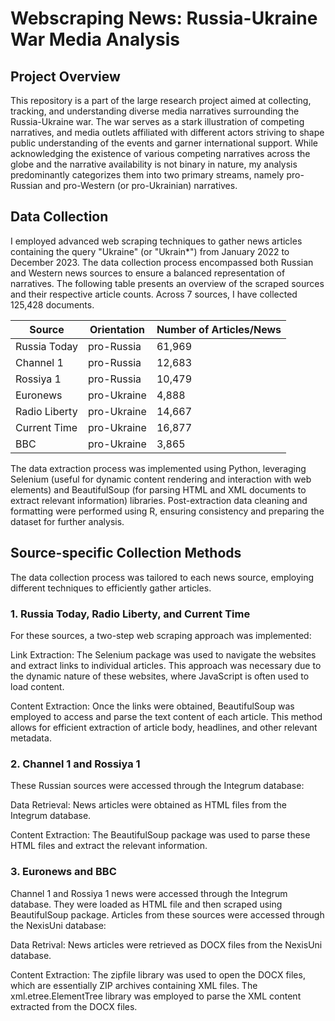 # Webscraping News: Russia-Ukraine War Media Analysis

## Project Overview 

This repository is a part of the large research project aimed at collecting, tracking, and understanding diverse media narratives surrounding the Russia-Ukraine war. The war serves as a stark illustration of competing narratives, and media outlets affiliated with different actors striving to shape public understanding of the events and garner international support. While acknowledging the existence of various competing narratives across the globe and the narrative availability is not binary in nature, my analysis predominantly categorizes them into two primary streams, namely pro-Russian and pro-Western (or pro-Ukrainian) narratives.

## Data Collection 

I employed advanced web scraping techniques to gather news articles containing the query "Ukraine" (or "Ukrain*") from January 2022 to December 2023. The data collection process encompassed both Russian and Western news sources to ensure a balanced representation of narratives. The following table presents an overview of the scraped sources and their respective article counts. Across 7 sources, I have collected 125,428 documents. 

| Source        | Orientation        | Number of Articles/News |
| ------------- | ------------- | ------------- |
| Russia Today  | pro-Russia    | 61,969        |
| Channel 1     | pro-Russia    | 12,683        |
| Rossiya 1     | pro-Russia    | 10,479        |  
| Euronews      | pro-Ukraine   | 4,888         |
| Radio Liberty | pro-Ukraine   | 14,667        |
| Current Time  | pro-Ukraine   | 16,877        |
| BBC           | pro-Ukraine   | 3,865         |

The data extraction process was implemented using Python, leveraging Selenium (useful for dynamic content rendering and interaction with web elements) and BeautifulSoup (for parsing HTML and XML documents to extract relevant information) libraries. Post-extraction data cleaning and formatting were performed using R, ensuring consistency and preparing the dataset for further analysis.

## Source-specific Collection Methods

The data collection process was tailored to each news source, employing different techniques to efficiently gather articles. 

### 1. Russia Today, Radio Liberty, and Current Time
For these sources, a two-step web scraping approach was implemented:

Link Extraction: The Selenium package was used to navigate the websites and extract links to individual articles.
This approach was necessary due to the dynamic nature of these websites, where JavaScript is often used to load content.

Content Extraction: Once the links were obtained, BeautifulSoup was employed to access and parse the text content of each article. This method allows for efficient extraction of article body, headlines, and other relevant metadata.

### 2. Channel 1 and Rossiya 1
These Russian sources were accessed through the Integrum database:

Data Retrieval: News articles were obtained as HTML files from the Integrum database.

Content Extraction: The BeautifulSoup package was used to parse these HTML files and extract the relevant information.

### 3. Euronews and BBC
Channel 1 and Rossiya 1 news were accessed through the Integrum database. They were loaded as HTML file and then scraped using BeautifulSoup package. 
Articles from these sources were accessed through the NexisUni database:

Data Retrival: News articles were retrieved as DOCX files from the NexisUni database.

Content Extraction:
The zipfile library was used to open the DOCX files, which are essentially ZIP archives containing XML files.
The xml.etree.ElementTree library was employed to parse the XML content extracted from the DOCX files.


